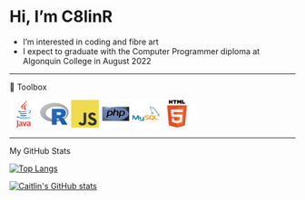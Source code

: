<h1>Hi, I’m C8linR</h1>
<ul>
  <li>I’m interested in coding and fibre art</li>
  <li>I expect to graduate with the Computer Programmer diploma at Algonquin College in August 2022</li>
</ul>

--------

🧰 Toolbox

<img src="https://github.com/devicons/devicon/blob/c7d326b6009e60442abc35fa45706d6f30ee4c8e/icons/java/java-original-wordmark.svg" alt="Java Logo" width="50" height="50" />
<img src="https://github.com/devicons/devicon/blob/c7d326b6009e60442abc35fa45706d6f30ee4c8e/icons/r/r-original.svg" alt="R Logo" width="50" height="50" />
<img src="https://github.com/devicons/devicon/blob/c7d326b6009e60442abc35fa45706d6f30ee4c8e/icons/javascript/javascript-original.svg" alt="JavaScript Logo" width="50" height="50" />
<img src="https://github.com/devicons/devicon/blob/c7d326b6009e60442abc35fa45706d6f30ee4c8e/icons/php/php-original.svg" alt="PHP Logo" width="50" height="50" />
<img src="https://github.com/devicons/devicon/blob/c7d326b6009e60442abc35fa45706d6f30ee4c8e/icons/mysql/mysql-original-wordmark.svg" alt="MySQL Logo" width="50" height="50" />
<img src="https://github.com/devicons/devicon/blob/c7d326b6009e60442abc35fa45706d6f30ee4c8e/icons/html5/html5-original-wordmark.svg" alt="HTML5 Logo" width="50" height="50" />

--------

My GitHub Stats

[![Top Langs](https://github-readme-stats.vercel.app/api/top-langs/?username=c8linr&theme=tokyonight)](https://github.com/anuraghazra/github-readme-stats)

[![Caitlin's GitHub stats](https://github-readme-stats.vercel.app/api?username=c8linr&theme=tokyonight)](https://github.com/anuraghazra/github-readme-stats)
<!---
c8linr/c8linr is a ✨ special ✨ repository because its `README.md` (this file) appears on your GitHub profile.
You can click the Preview link to take a look at your changes.
--->
